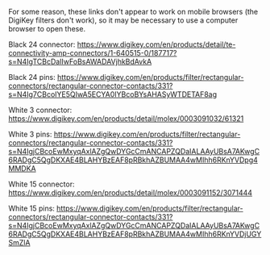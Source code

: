 For some reason, these links don't appear to work on mobile browsers (the DigiKey filters don't work), so it may be necessary to use a computer browser to open these.

Black 24 connector: https://www.digikey.com/en/products/detail/te-connectivity-amp-connectors/1-640515-0/187717?s=N4IgTCBcDaIIwFoBsAWADAVjhkBdAvkA

Black 24 pins: https://www.digikey.com/en/products/filter/rectangular-connectors/rectangular-connector-contacts/331?s=N4Ig7CBcoIYE5QIwA5ECYA0IYBcoBYsAHASyWTDETAF8ag

White 3 connector: https://www.digikey.com/en/products/detail/molex/0003091032/61321

White 3 pins: https://www.digikey.com/en/products/filter/rectangular-connectors/rectangular-connector-contacts/331?s=N4IgjCBcoEwMxyqAxlAZgQwDYGcCmANCAPZQDaIALAAyUBsA7AKwgC6RADgC5QgDKXAE4BLAHYBzEAF8pRBkhAZBUMAA4wMIhh6RKnYVDpg4MMDKA

White 15 connector: https://www.digikey.com/en/products/detail/molex/0003091152/3071444

White 15 pins: https://www.digikey.com/en/products/filter/rectangular-connectors/rectangular-connector-contacts/331?s=N4IgjCBcoEwMxyqAxlAZgQwDYGcCmANCAPZQDaIALAAyUBsA7AKwgC6RADgC5QgDKXAE4BLAHYBzEAF8pRBkhAZBUMAA4wMIhh6RKnYVDjUGYSmZlA
